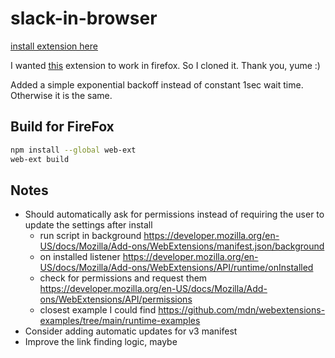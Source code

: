 # slack-in-browser

[install extension here](https://addons.mozilla.org/en-US/firefox/addon/slack-in-browser/)

I wanted
[this](https://chrome.google.com/webstore/detail/open-slack-in-browser-not/jkgehijlkoolgcjifalbiicaomkngakb)
extension to work in firefox. So I cloned it. Thank you, yume :\)


Added a simple exponential backoff instead of constant 1sec wait time. Otherwise it is the same.

## Build for FireFox

```bash
npm install --global web-ext
web-ext build
```

## Notes

- Should automatically ask for permissions instead of requiring the user to update the settings
  after install
  - run script in background
    https://developer.mozilla.org/en-US/docs/Mozilla/Add-ons/WebExtensions/manifest.json/background
  - on installed listener
    https://developer.mozilla.org/en-US/docs/Mozilla/Add-ons/WebExtensions/API/runtime/onInstalled
  - check for permissions and request them
    https://developer.mozilla.org/en-US/docs/Mozilla/Add-ons/WebExtensions/API/permissions
  - closest example I could find
    https://github.com/mdn/webextensions-examples/tree/main/runtime-examples
- Consider adding automatic updates for v3 manifest
- Improve the link finding logic, maybe
